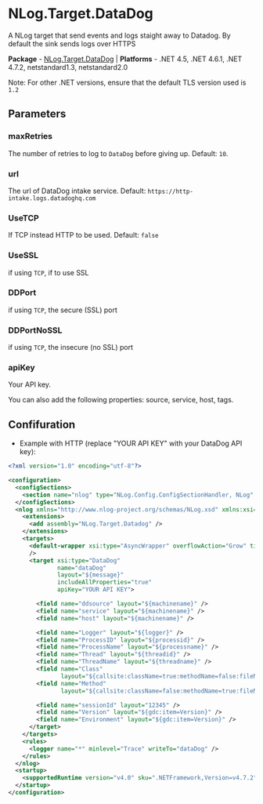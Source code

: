# NLog.Target.DataDog

A NLog target that send events and logs staight away to Datadog. By default the sink sends logs over HTTPS

**Package** - [NLog.Target.DataDog](https://www.nuget.org/packages/NLog.Target.Datadog/)
| **Platforms** - .NET 4.5, .NET 4.6.1, .NET 4.7.2, netstandard1.3, netstandard2.0

Note: For other .NET versions, ensure that the default TLS version used is `1.2`


## Parameters
### maxRetries
The number of retries to log to `DataDog` before giving up. Default: `10`. 

### url
The url of DataDog intake service. Default: `https://http-intake.logs.datadoghq.com`

### UseTCP
If TCP instead HTTP to be used. Default: `false`

### UseSSL
if using `TCP`, if to use SSL

### DDPort
if using `TCP`, the secure (SSL) port

### DDPortNoSSL
if using `TCP`, the insecure (no SSL) port

### apiKey
Your API key.

You can also add the following properties: source, service, host, tags.

## Confifuration

* Example with HTTP (replace "YOUR API KEY" with your DataDog API key):

```xml
<?xml version="1.0" encoding="utf-8"?>

<configuration>
  <configSections>
    <section name="nlog" type="NLog.Config.ConfigSectionHandler, NLog" />
  </configSections>
  <nlog xmlns="http://www.nlog-project.org/schemas/NLog.xsd" xmlns:xsi="http://www.w3.org/2001/XMLSchema-instance">
    <extensions>
      <add assembly="NLog.Target.Datadog" />
    </extensions>
    <targets>
      <default-wrapper xsi:type="AsyncWrapper" overflowAction="Grow" timeToSleepBetweenBatches="1"
      />
      <target xsi:type="DataDog"
              name="dataDog"
              layout="${message}"
              includeAllProperties="true"
              apiKey="YOUR API KEY">

        <field name="ddsource" layout="${machinename}" />
        <field name="service" layout="${machinename}" />
        <field name="host" layout="${machinename}" />

        <field name="Logger" layout="${logger}" />
        <field name="ProcessID" layout="${processid}" />
        <field name="ProcessName" layout="${processname}" />
        <field name="Thread" layout="${threadid}" />
        <field name="ThreadName" layout="${threadname}" />
        <field name="Class"
               layout="${callsite:className=true:methodName=false:fileName=false:includeSourcePath=false}" />
        <field name="Method"
               layout="${callsite:className=false:methodName=true:fileName=false:includeSourcePath=false}" />

        <field name="sessionId" layout="12345" />
        <field name="Version" layout="${gdc:item=Version}" />
        <field name="Environment" layout="${gdc:item=Version}" />
      </target>
    </targets>
    <rules>
      <logger name="*" minlevel="Trace" writeTo="dataDog" />
    </rules>
  </nlog>
  <startup>
    <supportedRuntime version="v4.0" sku=".NETFramework,Version=v4.7.2" />
  </startup>
</configuration>
```

